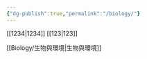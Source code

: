 ```yaml
---
{"dg-publish":true,"permalink":"/biology/"}
---
```


[[1234\|1234]]
[[123\|123]]

[[Biology/生物與環境\|生物與環境]]
